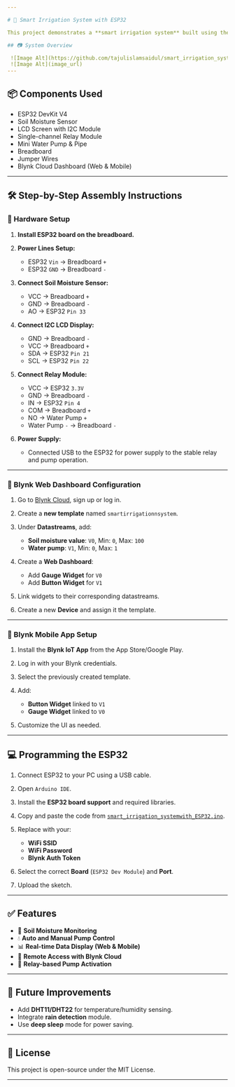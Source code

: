 ```yaml
---

# 🌿 Smart Irrigation System with ESP32

This project demonstrates a **smart irrigation system** built using the **ESP32 development board**, integrated with **Blynk IoT platform**, a **soil moisture sensor**, **LCD display**, **relay module**, and a **mini water pump**. It allows real-time monitoring and control of watering through both web and mobile interfaces.

## 📷 System Overview

 ![Image Alt](https://github.com/tajulislamsaidul/smart_irrigation_system_with_ESP32/blob/282b65ee19618addebe99b4ae2a28cbb4c49c6e9/photo_6149782698856661942_y.jpg)
 ![Image Alt](image_url)
---
```


## 📦 Components Used

* ESP32 DevKit V4
* Soil Moisture Sensor
* LCD Screen with I2C Module
* Single-channel Relay Module
* Mini Water Pump & Pipe
* Breadboard
* Jumper Wires
* Blynk Cloud Dashboard (Web & Mobile)

---

## 🛠️ Step-by-Step Assembly Instructions

### 🔌 Hardware Setup

1. **Install ESP32 board on the breadboard.**
2. **Power Lines Setup:**

   * ESP32 `Vin` → Breadboard `+`
   * ESP32 `GND` → Breadboard `-`
3. **Connect Soil Moisture Sensor:**

   * VCC → Breadboard `+`
   * GND → Breadboard `-`
   * AO → ESP32 `Pin 33`
4. **Connect I2C LCD Display:**

   * GND → Breadboard `-`
   * VCC → Breadboard `+`
   * SDA → ESP32 `Pin 21`
   * SCL → ESP32 `Pin 22`
5. **Connect Relay Module:**

   * VCC → ESP32 `3.3V`
   * GND → Breadboard `-`
   * IN → ESP32 `Pin 4`
   * COM → Breadboard `+`
   * NO → Water Pump `+`
   * Water Pump `-` → Breadboard `-`
6. **Power Supply:**

   * Connected USB to the ESP32 for power supply to the stable relay and pump operation.

---

### 📱 Blynk Web Dashboard Configuration

1. Go to [Blynk Cloud](https://blynk.cloud), sign up or log in.
2. Create a **new template** named `smartirrigationnsystem`.
3. Under **Datastreams**, add:

   * **Soil moisture value**: `V0`, Min: `0`, Max: `100`
   * **Water pump**: `V1`, Min: `0`, Max: `1`
4. Create a **Web Dashboard**:

   * Add **Gauge Widget** for `V0`
   * Add **Button Widget** for `V1`
5. Link widgets to their corresponding datastreams.
6. Create a new **Device** and assign it the template.

---

### 📲 Blynk Mobile App Setup

1. Install the **Blynk IoT App** from the App Store/Google Play.
2. Log in with your Blynk credentials.
3. Select the previously created template.
4. Add:

   * **Button Widget** linked to `V1`
   * **Gauge Widget** linked to `V0`
5. Customize the UI as needed.

---

## 💻 Programming the ESP32

1. Connect ESP32 to your PC using a USB cable.
2. Open `Arduino IDE`.
3. Install the **ESP32 board support** and required libraries.
4. Copy and paste the code from [`smart_irrigation_systemwith_ESP32.ino`](./smart_irrigation_systemwith_ESP32.ino).
5. Replace with your:

   * **WiFi SSID**
   * **WiFi Password**
   * **Blynk Auth Token**
6. Select the correct **Board** (`ESP32 Dev Module`) and **Port**.
7. Upload the sketch.

---

## ✅ Features

* 🌱 **Soil Moisture Monitoring**
* 💧 **Auto and Manual Pump Control**
* 📊 **Real-time Data Display (Web & Mobile)**
* 📱 **Remote Access with Blynk Cloud**
* 🔌 **Relay-based Pump Activation**

---

## 🧠 Future Improvements

* Add **DHT11/DHT22** for temperature/humidity sensing.
* Integrate **rain detection** module.
* Use **deep sleep** mode for power saving.

---

## 📃 License

This project is open-source under the MIT License.

---
